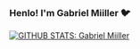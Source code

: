 ### Henlo! I'm Gabriel Miiller 🐦

[![GITHUB STATS: Gabriel Miiller](https://github-readme-stats.vercel.app/api?username=gabriel-hsmiiller&show_icons=true&theme=nightowl&locale=pt&custom_title=GITHUB%20STATS%3A%20Gabriel%20Miiller)](https://github.com/gabriel-hsmiiller/)
